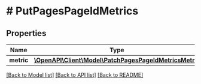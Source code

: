 # # PutPagesPageIdMetrics

## Properties

Name | Type | Description | Notes
------------ | ------------- | ------------- | -------------
**metric** | [**\OpenAPI\Client\Model\PatchPagesPageIdMetricsMetric**](PatchPagesPageIdMetricsMetric.md) |  | [optional]

[[Back to Model list]](../../README.md#models) [[Back to API list]](../../README.md#endpoints) [[Back to README]](../../README.md)
